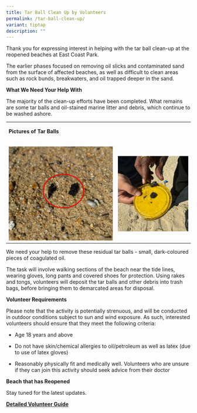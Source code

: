 ```yaml
---
title: Tar Ball Clean Up by Volunteers
permalink: /tar-ball-clean-up/
variant: tiptap
description: ""
---
```

<p>Thank you for expressing interest in helping with the tar ball clean-up
at the reopened beaches at East Coast Park.</p>
<p>The earlier phases focused on removing oil slicks and contaminated sand
from the surface of affected beaches, as well as difficult to clean areas
such as rock bunds, breakwaters, and oil trapped deeper in the sand.</p>
<p><strong>What We Need Your Help With</strong>
</p>
<p>The majority of the clean-up efforts have been completed. What remains
are some tar balls and oil-stained marine litter and debris, which continue
to be washed ashore.</p>
<table style="minWidth: 50px">
<colgroup>
<col>
<col>
</colgroup>
<tbody>
<tr>
<td rowspan="1" colspan="2">
<p><strong>Pictures of Tar Balls</strong>
</p>
</td>
</tr>
<tr>
<td rowspan="1" colspan="1">
<p></p>
<div class="isomer-image-wrapper">
<img style="width: 100%" height="auto" width="100%" alt="" src="/images/Picture1.png">
</div>
</td>
<td rowspan="1" colspan="1">
<p></p>
<div class="isomer-image-wrapper">
<img style="width: 100%" height="auto" width="100%" alt="" src="/images/Picture2.png">
</div>
</td>
</tr>
</tbody>
</table>
<p>We need your help to remove these residual tar balls - small, dark-coloured
pieces of coagulated oil.</p>
<p>The task will involve walking sections of the beach near the tide lines,
wearing gloves, long pants and covered shoes for protection. Using rakes
and tongs, volunteers will deposit the tar balls and other debris into
trash bags, before bringing them to demarcated areas for disposal.</p>
<p><strong>Volunteer Requirements</strong>
</p>
<p>Please note that the activity is potentially strenuous, and will be conducted
in outdoor conditions subject to sun and wind exposure. As such, interested
volunteers should ensure that they meet the following criteria:</p>
<ul data-tight="true" class="tight">
<li>
<p>Age 18 years and above</p>
</li>
<li>
<p>Do not have skin/chemical allergies to oil/petroleum as well as latex
(due to use of latex gloves)</p>
</li>
<li>
<p>Reasonably physically fit and medically well. Volunteers who are unsure
if they can join this activity should seek advice from their doctor</p>
</li>
</ul>
<p><strong>Beach that has Reopened</strong>
</p>
<p>Stay tuned for the latest updates.</p>
<p><strong><a href="/files/Tar_Ball_Clean_Up_Guide.pdf" rel="noopener noreferrer nofollow" target="_blank">Detailed Volunteer Guide</a></strong>
</p>
<p></p>
<p></p>